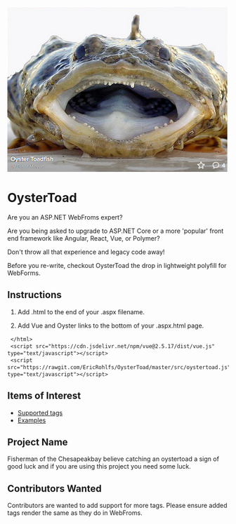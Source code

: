 ![alt text](https://raw.githubusercontent.com/ericrohlfs/oystertoad/master/images/oyster_toad.png)

# OysterToad

Are you an ASP.NET WebFroms expert?

Are you being asked to upgrade to ASP.NET Core or a more 'popular' front end framework like Angular, React, Vue, or Polymer?

Don't throw all that experience and legacy code away!  

Before you re-write, checkout OysterToad the drop in lightweight polyfill for WebForms.

## Instructions 

1. Add .html to the end of your .aspx filename.

2. Add Vue and Oyster links to the bottom of your .aspx.html page.

```
 </html>
 <script src="https://cdn.jsdelivr.net/npm/vue@2.5.17/dist/vue.js" type="text/javascript"></script>
 <script src="https://rawgit.com/EricRohlfs/OysterToad/master/src/oystertoad.js" type="text/javascript"></script>
```

## Items of Interest

* [Supported tags](src/oystertoad.js)
* [Examples](examples/readme.md)


## Project Name

Fisherman of the Chesapeakbay believe catching an oystertoad a sign of good luck and if you are using this project you need some luck.

## Contributors Wanted

Contributors are wanted to add support for more tags.
Please ensure added tags render the same as they do in WebFroms.
